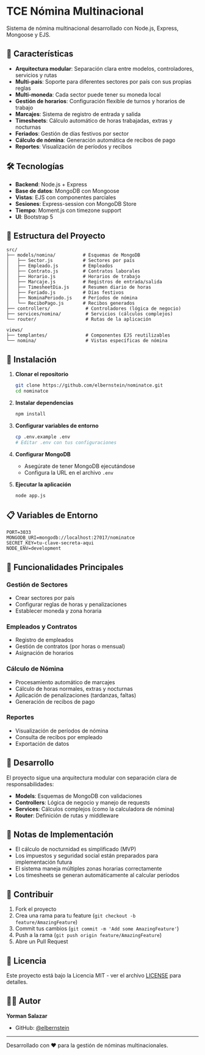 # TCE Nómina Multinacional

Sistema de nómina multinacional desarrollado con Node.js, Express, Mongoose y EJS.

## 🚀 Características

- **Arquitectura modular**: Separación clara entre modelos, controladores, servicios y rutas
- **Multi-país**: Soporte para diferentes sectores por país con sus propias reglas
- **Multi-moneda**: Cada sector puede tener su moneda local
- **Gestión de horarios**: Configuración flexible de turnos y horarios de trabajo
- **Marcajes**: Sistema de registro de entrada y salida
- **Timesheets**: Cálculo automático de horas trabajadas, extras y nocturnas
- **Feriados**: Gestión de días festivos por sector
- **Cálculo de nómina**: Generación automática de recibos de pago
- **Reportes**: Visualización de períodos y recibos

## 🛠️ Tecnologías

- **Backend**: Node.js + Express
- **Base de datos**: MongoDB con Mongoose
- **Vistas**: EJS con componentes parciales
- **Sesiones**: Express-session con MongoDB Store
- **Tiempo**: Moment.js con timezone support
- **UI**: Bootstrap 5

## 📁 Estructura del Proyecto

```
src/
├── models/nomina/          # Esquemas de MongoDB
│   ├── Sector.js           # Sectores por país
│   ├── Empleado.js         # Empleados
│   ├── Contrato.js         # Contratos laborales
│   ├── Horario.js          # Horarios de trabajo
│   ├── Marcaje.js          # Registros de entrada/salida
│   ├── TimesheetDia.js     # Resumen diario de horas
│   ├── Feriado.js          # Días festivos
│   ├── NominaPeriodo.js    # Períodos de nómina
│   └── ReciboPago.js       # Recibos generados
├── controllers/             # Controladores (lógica de negocio)
├── services/nomina/         # Servicios (cálculos complejos)
└── router/                  # Rutas de la aplicación

views/
├── templantes/              # Componentes EJS reutilizables
└── nomina/                  # Vistas específicas de nómina
```

## 🚀 Instalación

1. **Clonar el repositorio**
   ```bash
   git clone https://github.com/elbernstein/nominatce.git
   cd nominatce
   ```

2. **Instalar dependencias**
   ```bash
   npm install
   ```

3. **Configurar variables de entorno**
   ```bash
   cp .env.example .env
   # Editar .env con tus configuraciones
   ```

4. **Configurar MongoDB**
   - Asegúrate de tener MongoDB ejecutándose
   - Configura la URL en el archivo `.env`

5. **Ejecutar la aplicación**
   ```bash
   node app.js
   ```

## 📋 Variables de Entorno

```env
PORT=3033
MONGODB_URI=mongodb://localhost:27017/nominatce
SECRET_KEY=tu-clave-secreta-aqui
NODE_ENV=development
```

## 🎯 Funcionalidades Principales

### Gestión de Sectores
- Crear sectores por país
- Configurar reglas de horas y penalizaciones
- Establecer moneda y zona horaria

### Empleados y Contratos
- Registro de empleados
- Gestión de contratos (por horas o mensual)
- Asignación de horarios

### Cálculo de Nómina
- Procesamiento automático de marcajes
- Cálculo de horas normales, extras y nocturnas
- Aplicación de penalizaciones (tardanzas, faltas)
- Generación de recibos de pago

### Reportes
- Visualización de períodos de nómina
- Consulta de recibos por empleado
- Exportación de datos

## 🔧 Desarrollo

El proyecto sigue una arquitectura modular con separación clara de responsabilidades:

- **Models**: Esquemas de MongoDB con validaciones
- **Controllers**: Lógica de negocio y manejo de requests
- **Services**: Cálculos complejos (como la calculadora de nómina)
- **Router**: Definición de rutas y middleware

## 📝 Notas de Implementación

- El cálculo de nocturnidad es simplificado (MVP)
- Los impuestos y seguridad social están preparados para implementación futura
- El sistema maneja múltiples zonas horarias correctamente
- Los timesheets se generan automáticamente al calcular períodos

## 🤝 Contribuir

1. Fork el proyecto
2. Crea una rama para tu feature (`git checkout -b feature/AmazingFeature`)
3. Commit tus cambios (`git commit -m 'Add some AmazingFeature'`)
4. Push a la rama (`git push origin feature/AmazingFeature`)
5. Abre un Pull Request

## 📄 Licencia

Este proyecto está bajo la Licencia MIT - ver el archivo [LICENSE](LICENSE) para detalles.

## 👨‍💻 Autor

**Yorman Salazar**
- GitHub: [@elbernstein](https://github.com/elbernstein)

---

Desarrollado con ❤️ para la gestión de nóminas multinacionales.

